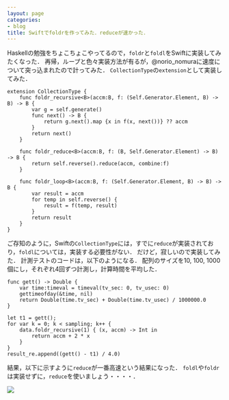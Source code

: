 ```yaml
---
layout: page
categories:
- blog
title: Swiftでfoldrを作ってみた．reduceが速かった．
---
```


Haskellの勉強をちょこちょこやってるので，```foldr```と```foldl```をSwiftに実装してみたくなった．
再帰，ループと色々実装方法が有るが，@norio_nomuraに速度について突っ込まれたので計ってみた．
```CollectionType```の```extension```として実装してみた．

	extension CollectionType {
	    func foldr_recursive<B>(accm:B, f: (Self.Generator.Element, B) -> B) -> B {
	        var g = self.generate()
	        func next() -> B {
	            return g.next().map {x in f(x, next())} ?? accm
	        }
	        return next()
	    }
	    
	    func foldr_reduce<B>(accm:B, f: (B, Self.Generator.Element) -> B) -> B {
	        return self.reverse().reduce(accm, combine:f)
	    }
	    
	    func foldr_loop<B>(accm:B, f: (Self.Generator.Element, B) -> B) -> B {
	        var result = accm
	        for temp in self.reverse() {
	            result = f(temp, result)
	        }
	        return result
	    }
	}

ご存知のように，Swiftの```CollectionType```には，すでに```reduce```が実装されており，```foldl```については，実装する必要性がない．
だけど，寂しいので実装してみた．
計測テストのコードは，以下のようになる．
配列のサイズを10, 100, 1000個にし，それぞれ4回ずつ計測し，計算時間を平均した．


	func gett() -> Double {
	    var time:timeval = timeval(tv_sec: 0, tv_usec: 0)
	    gettimeofday(&time, nil)
	    return Double(time.tv_sec) + Double(time.tv_usec) / 1000000.0
	}
	
    let t1 = gett();
    for var k = 0; k < sampling; k++ {
        data.foldr_recursive(1) { (x, accm) -> Int in
            return accm + 2 * x
        }
    }
    result_re.append((gett() - t1) / 4.0)

結果，以下に示すように```reduce```が一番高速という結果になった．
```foldl```や```foldr```は実装せずに，```reduce```を使いましょう・・・・．

![](http://sonson.s3.amazonaws.com/%E5%90%8D%E7%A7%B0%E6%9C%AA%E8%A8%AD%E5%AE%9A_3.jpg)